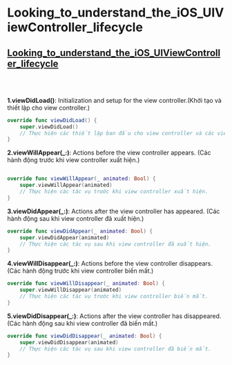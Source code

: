 # Looking_to_understand_the_iOS_UIViewController_lifecycle
## [Looking_to_understand_the_iOS_UIViewController_lifecycle](https://stackoverflow.com/questions/5562938/looking-to-understand-the-ios-uiviewcontroller-lifecycle) <br><br>
#
**1.viewDidLoad()**: Initialization and setup for the view controller.(Khởi tạo và thiết lập cho view controller.) <br>

```swift
override func viewDidLoad() {
    super.viewDidLoad()
    // Thực hiện các thiết lập ban đầu cho view controller và các view của nó ở đây.
}

```

**2.viewWillAppear(_:)**: Actions before the view controller appears. (Các hành động trước khi view controller xuất hiện.)  <br>
```swift

override func viewWillAppear(_ animated: Bool) {
    super.viewWillAppear(animated)
    // Thực hiện các tác vụ trước khi view controller xuất hiện.
}

```
**3.viewDidAppear(_:)**: Actions after the view controller has appeared. (Các hành động sau khi view controller đã xuất hiện.) <br>

```swift
override func viewDidAppear(_ animated: Bool) {
    super.viewDidAppear(animated)
    // Thực hiện các tác vụ sau khi view controller đã xuất hiện.
}

```
**4.viewWillDisappear(_:)**: Actions before the view controller disappears. (Các hành động trước khi view controller biến mất.) <br>

```swift
override func viewWillDisappear(_ animated: Bool) {
    super.viewWillDisappear(animated)
    // Thực hiện các tác vụ trước khi view controller biến mất.
}

```
**5.viewDidDisappear(_:)**: Actions after the view controller has disappeared. (Các hành động sau khi view controller đã biến mất.) <br>
```swift
override func viewDidDisappear(_ animated: Bool) {
    super.viewDidDisappear(animated)
    // Thực hiện các tác vụ sau khi view controller đã biến mất.
}

```

